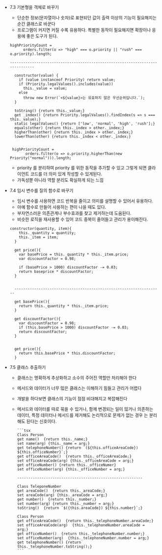 - 7.3 기본형을 객체로 바꾸기

  - 단순한 정보(문자열이나 숫자)로 표현되던 값이 출력 이상의 기능이 필요해지는 순간 클래스로 바꾼다
  - 프로그램이 커지면 커질 수록 유용하다. 특별한 동작이 필요해지면 확장이나 응용에 좋은 도구가 된다.

  ```tsx
  highPriorityCount =
  		orders.filter(o => "high" === o.priority || "rush" === o.priority).length;

  ------------------------------------------------------------------------------

    constructor(value) {
      if (value instanceof Priority) return value;
      if (Priority.legalValues().includes(value))
        this._value = value;
      else
        throw new Error(`<${value}>는 유효하지 않은 우선순위입니다.`);
    }

    toString() {return this._value;}
    get _index() {return Priority.legalValues().findIndex(s => s === this._value);}
    static legalValues() {return ['low', 'normal', 'high', 'rush'];}
    equals(other) {return this._index > other._index;}
    higherThan(other) {return this._index > other._index;}
    lowerThan(other) {return this._index < other._index;}


   highPriorityCount =
  		 orders.filter(o => o.priority.higherThan(new Priority("normal"))).length;
  ```

  - priority 를 분리하여 priority 를 위한 동작을 추가할 수 있고 그렇게 되면 클라이언트 코드를 더 의미 있게 작성할 수 있게된다.
  - 가독성뿐 아니라 역할 분리도 확실하게 되는 느낌

- 7.4 임시 변수를 질의 함수로 바꾸기

  - 임시 변수를 사용하면 코드 반복을 줄이고 의미를 설명할 수 있어서 유용하다.
  - 아예 함수로 만들어 사용하는 편이 나을 때도 있다.
  - 부자연스러운 의존관계나 부수효과를 찾고 제거하는데 도움된다.
  - 비슷한 로직을 재사용할 수 있어 코드 중복이 줄어들고 관리가 용이해진다.

  ```tsx
  constructor(quantity, item){
      this._quantity = quantity;
      this._item = item;
    }

    get price(){
      var basePrice = this._quantity * this._item.price;
      var discountFactor = 0.98;

      if (basePrice > 1000) discountFactor -= 0.03;
      return baseprice * discountFactor;
    }


    -------------------------------------------------------------------

    get basePrice(){
      return this._quantity * this._item.price;
    }

    get discountFactor(){
      var discountFactor = 0.98;
      if (this.basePrice > 1000) discountFactor -= 0.03;
      return discountFactor;
    }


    get price(){
      return this.basePrice * this.discountFactor;
    }
  ```

- 7.5 클래스 추출하기

  - 클래스는 명확하게 추상화하고 소수의 주어진 역할만 처리해야 한다
  - 메서드와 데이터가 너무 많은 클래스는 이해하기 힘들고 관리가 어렵다
  - 개발을 하다보면 클래스의 기능이 점점 비대해지고 복잡해진다
  - 메서드와 데이터를 따로 묶을 수 있거나,
    함께 변경되는 일이 많거나 의존하는 데이터,
    특정 데이터나 메서드를 제거해도 논리적으로 문제가 없는 경우
    는 분리해도 된다는 신호이다.

        ```tsx
        Class Person
        get name()  {return this._name;}
        set name(arg) {this._name = arg;}
        get telephoneNumber() {return `(${this.officeAreaCode}) ${this.officeNumber}`;}
        get officeAreaCode()  {return this._officeAreaCode;}
        set officeAreaCode(arg) {this._officeAreaCode = arg;}
        get officeNumber() {return this._officeNumer}
        set officeNumber(arg) {this._officeNumber = arg;}

        ---------------------------------------------------------

        Class TeleponeNumber
        get areaCode()  {return this._areaCode;}
        set areaCode(arg) {this._areaCode = arg;}
        get number()  {return this._number;}
        set number(arg) {return this._number = arg;}
        toString()  {return `$({this.areaCode}) ${this.number}`;}

        Class Person
        get officeAreaCode()  {return this._telephoneNumber.areaCode;}
        set officeAreaCode(arg)  {this._telephoneNumber.areaCode = arg;}
        get officeNumber()  {return this._telephoneNumber.number;}
        set officeNumber(arg)  {this._telephoneNumber.number = arg;}
        get telephoneNumber() {return this._telephoneNumber.toString();}
        ```
